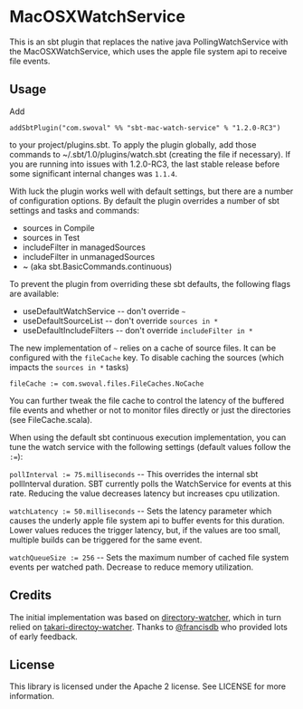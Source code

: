 MacOSXWatchService
===
This is an sbt plugin that replaces the native java PollingWatchService with the MacOSXWatchService, which uses the apple file system api to receive file events.

Usage
---
Add
```
addSbtPlugin("com.swoval" %% "sbt-mac-watch-service" % "1.2.0-RC3")
```
to your project/plugins.sbt. To apply the plugin globally, add those commands to ~/.sbt/1.0/plugins/watch.sbt (creating the file if necessary). If you are running into issues with 1.2.0-RC3, the last stable release before some significant internal changes was `1.1.4`.

With luck the plugin works well with default settings, but there are a number of configuration options. By default the plugin overrides a number of sbt settings and tasks and commands:
* sources in Compile
* sources in Test
* includeFilter in managedSources
* includeFilter in unmanagedSources
* ~ (aka sbt.BasicCommands.continuous)

To prevent the plugin from overriding these sbt defaults, the following flags are available:
* useDefaultWatchService -- don't override `~`
* useDefaultSourceList -- don't override `sources in *`
* useDefaultIncludeFilters -- don't override `includeFilter in *`

The new implementation of `~` relies on a cache of source files. It can be configured with the `fileCache` key. To disable caching the sources (which impacts the `sources in *` tasks)

`fileCache := com.swoval.files.FileCaches.NoCache`

You can further tweak the file cache to control the latency of the buffered file events and whether or not to monitor files directly or just the directories (see FileCache.scala).

When using the default sbt continuous execution implementation, you can tune the watch service with the following settings (default values follow the `:=`):

`pollInterval := 75.milliseconds` -- This overrides the internal sbt pollInterval duration. SBT currently polls the WatchService for events at this rate. Reducing the value decreases latency but increases cpu utilization.

`watchLatency := 50.milliseconds` -- Sets the latency parameter which causes the underly apple file system api to buffer events for this duration. Lower values reduces the trigger latency, but, if the values are too small, multiple builds can be triggered for the same event.

`watchQueueSize := 256` -- Sets the maximum number of cached file system events per watched path. Decrease to reduce memory utilization.

Credits
---
The initial implementation was based on [directory-watcher](https://github.com/gmethvin/directory-watcher), which in turn relied on [takari-directoy-watcher](https://github.com/takari/directory-watcher). Thanks to [@francisdb](https://github.com/francisdb) who provided lots of early feedback.

License
---
This library is licensed under the Apache 2 license. See LICENSE for more information.
